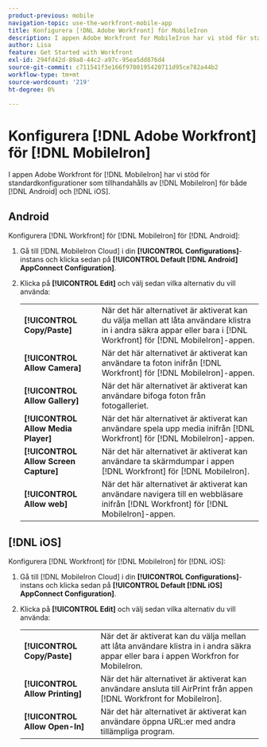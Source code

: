 ```yaml
---
product-previous: mobile
navigation-topic: use-the-workfront-mobile-app
title: Konfigurera [!DNL Adobe Workfront] för MobileIron
description: I appen Adobe Workfront for MobileIron har vi stöd för standardkonfigurationer från MobileIron för både Android och iOS.
author: Lisa
feature: Get Started with Workfront
exl-id: 294fd42d-89a8-44c2-a97c-95ea5dd876d4
source-git-commit: c711541f3e166f9700195420711d95ce782a44b2
workflow-type: tm+mt
source-wordcount: '219'
ht-degree: 0%

---
```


# Konfigurera [!DNL Adobe Workfront] för [!DNL MobileIron]

I appen Adobe Workfront för [!DNL MobileIron] har vi stöd för standardkonfigurationer som tillhandahålls av [!DNL MobileIron] för både [!DNL Android] och [!DNL iOS].

## Android

Konfigurera [!DNL Workfront] för [!DNL MobileIron] för [!DNL Android]:

1. Gå till [!DNL MobileIron Cloud] i din **[!UICONTROL Configurations]**-instans och klicka sedan på **[!UICONTROL Default [!DNL Android] AppConnect Configuration]**.

1. Klicka på **[!UICONTROL Edit]** och välj sedan vilka alternativ du vill använda:

   <table style="table-layout:auto">
    <tr>
        <td><strong>[!UICONTROL Copy/Paste]</strong></td>
        <td>När det här alternativet är aktiverat kan du välja mellan att låta användare klistra in i andra säkra appar eller bara i [!DNL Workfront] för [!DNL MobileIron]-appen.</td>
    </tr>
    <tr>
        <td><strong>[!UICONTROL Allow Camera]</strong></td>
        <td>När det här alternativet är aktiverat kan användare ta foton inifrån [!DNL Workfront] för [!DNL MobileIron]-appen.</td>
    </tr>
    <tr>
        <td><strong>[!UICONTROL Allow Gallery]</strong></td>
        <td>När det här alternativet är aktiverat kan användare bifoga foton från fotogalleriet.</td>
    </tr>
    <tr>
        <td><strong>[!UICONTROL Allow Media Player]</strong></td>
        <td>När det här alternativet är aktiverat kan användare spela upp media inifrån [!DNL Workfront] för [!DNL MobileIron]-appen.</td>
    </tr>
    <tr>
        <td><strong>[!UICONTROL Allow Screen Capture]</strong></td>
        <td>När det här alternativet är aktiverat kan användare ta skärmdumpar i appen [!DNL Workfront] för [!DNL MobileIron].</td>
    </tr>
    <tr>
        <td><strong>[!UICONTROL Allow web]</strong></td>
        <td>När det här alternativet är aktiverat kan användare navigera till en webbläsare inifrån [!DNL Workfront] för [!DNL MobileIron]-appen.</td>
    </tr>
   </table>

## [!DNL iOS]

Konfigurera [!DNL Workfront] för [!DNL MobileIron] för [!DNL iOS]:

1. Gå till [!DNL MobileIron Cloud] i din **[!UICONTROL Configurations]**-instans och klicka sedan på **[!UICONTROL Default [!DNL iOS] AppConnect Configuration]**.

1. Klicka på **[!UICONTROL Edit]** och välj sedan vilka alternativ du vill använda:

   <table style="table-layout:auto">
    <tr>
        <td><strong>[!UICONTROL Copy/Paste]</strong></td>
        <td>När det är aktiverat kan du välja mellan att låta användare klistra in i andra säkra appar eller bara i appen Workfron for MobileIron.</td>
    </tr>
    <tr>
        <td><strong>[!UICONTROL Allow Printing]</strong></td>
        <td>När det här alternativet är aktiverat kan användare ansluta till AirPrint från appen [!DNL Workfront for MobileIron].</td>
    </tr>
    <tr>
        <td><strong>[!UICONTROL Allow Open-In]</strong></td>
        <td>När det här alternativet är aktiverat kan användare öppna URL:er med andra tillämpliga program.</td>
    </tr>
   </table>

